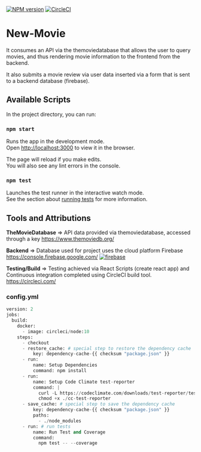 [![NPM version](https://badge.fury.io/js/esta.svg)](http://badge.fury.io/js/esta)
[![CircleCI](https://circleci.com/gh/Thomas161/New-Movie/tree/prime.svg?style=svg)](https://circleci.com/gh/Thomas161/New-Movie/tree/prime)

# New-Movie

It consumes an API via the themoviedatabase that allows the user to query movies, and thus rendering movie information to the frontend from the backend.

It also submits a movie review via user data inserted via a form that is sent to a backend database (firebase).

## Available Scripts

In the project directory, you can run:

### `npm start`

Runs the app in the development mode.<br>
Open [http://localhost:3000](http://localhost:3000) to view it in the browser.

The page will reload if you make edits.<br>
You will also see any lint errors in the console.

### `npm test`

Launches the test runner in the interactive watch mode.<br>
See the section about [running tests](https://facebook.github.io/create-react-app/docs/running-tests) for more information.

## Tools and Attributions

**TheMovieDatabase** =>
API data provided via themoviedatabase, accessed through a key
https://www.themoviedb.org/

**Backend** =>
Database used for project uses the cloud platform Firebase
https://console.firebase.google.com/
[![firebase](https://cdn4.iconfinder.com/data/icons/google-i-o-2016/512/google_firebase-2-128.png)](https://firebase.google.com/)

**Testing/Build** =>
Testing achieved via React Scripts (create react app) and Continuous integration completed using CircleCI build tool.
https://circleci.com/

### config.yml

```python
version: 2
jobs:
  build:
    docker:
      - image: circleci/node:10
    steps:
      - checkout
      - restore_cache: # special step to restore the dependency cache
          key: dependency-cache-{{ checksum "package.json" }}
      - run:
          name: Setup Dependencies
          command: npm install
      - run:
          name: Setup Code Climate test-reporter
          command: |
            curl -L https://codeclimate.com/downloads/test-reporter/test-reporter-latest-linux-amd64 > ./cc-test-reporter
            chmod +x ./cc-test-reporter
      - save_cache: # special step to save the dependency cache
          key: dependency-cache-{{ checksum "package.json" }}
          paths:
            - ./node_modules
      - run: # run tests
          name: Run Test and Coverage
          command:
            npm test -- --coverage

```
